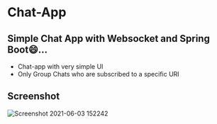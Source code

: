 # Chat-App
## Simple Chat App with Websocket and Spring Boot😄...
* Chat-app with very simple UI
* Only Group Chats who are subscribed to a specific URI 

## Screenshot
![Screenshot 2021-06-03 152242](https://user-images.githubusercontent.com/78524377/120630987-fd570d80-c484-11eb-8f9d-c6b873916551.png)
